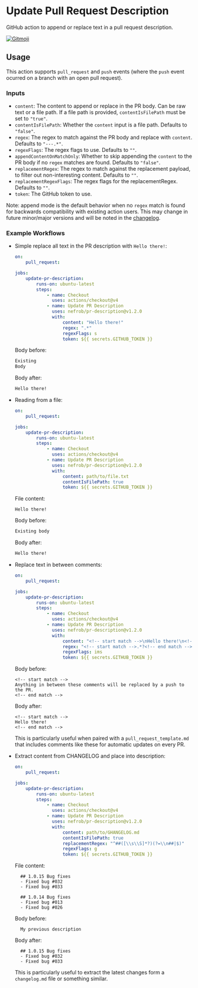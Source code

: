 # Update Pull Request Description

GitHub action to append or replace text in a pull request description.

<a href="https://gitmoji.dev">
  <img
    src="https://img.shields.io/badge/gitmoji-%20😜%20😍-FFDD67.svg?style=flat-square"
    alt="Gitmoji"
  />
</a>

## Usage

This action supports `pull_request` and `push` events (where the `push` event ocurred on a branch with an open pull request).

### Inputs

-   `content`: The content to append or replace in the PR body. Can be raw text or a file path. If a file path is provided, `contentIsFilePath` must be set to `"true"`.
-   `contentIsFilePath`: Whether the `content` input is a file path. Defaults to `"false"`.
-   `regex`: The regex to match against the PR body and replace with `content`. Defaults to `"---.*"`.
-   `regexFlags`: The regex flags to use. Defaults to `""`.
-   `appendContentOnMatchOnly`: Whether to skip appending the `content` to the PR body if no `regex` matches are found. Defaults to `"false"`.
-   `replacementRegex`: The regex to match against the replacement payload, to filter out non-interesting content. Defaults to `""`.
-   `replacementRegexFlags`: The regex flags for the replacementRegex. Defaults to `""`.
-   `token`: The GitHub token to use.

Note: append mode is the default behavior when no `regex` match is found for backwards compatibility with existing action users. This may change in future minor/major versions and will be noted in the [changelog](./CHANGELOG.md).

### Example Workflows

-   Simple replace all text in the PR description with `Hello there!`:

    ```yaml
    on:
        pull_request:

    jobs:
        update-pr-description:
            runs-on: ubuntu-latest
            steps:
                - name: Checkout
                  uses: actions/checkout@v4
                - name: Update PR Description
                  uses: nefrob/pr-description@v1.2.0
                  with:
                      content: "Hello there!"
                      regex: ".*"
                      regexFlags: s
                      token: ${{ secrets.GITHUB_TOKEN }}
    ```

    Body before:

    ```markdown
    Existing
    Body
    ```

    Body after:

    ```markdown
    Hello there!
    ```

-   Reading from a file:

    ```yaml
    on:
        pull_request:

    jobs:
        update-pr-description:
            runs-on: ubuntu-latest
            steps:
                - name: Checkout
                  uses: actions/checkout@v4
                - name: Update PR Description
                  uses: nefrob/pr-description@v1.2.0
                  with:
                      content: path/to/file.txt
                      contentIsFilePath: true
                      token: ${{ secrets.GITHUB_TOKEN }}
    ```

    File content:

    ```text
    Hello there!
    ```

    Body before:

    ```markdown
    Existing body
    ```

    Body after:

    ```markdown
    Hello there!
    ```

-   Replace text in between comments:

    ```yaml
    on:
        pull_request:

    jobs:
        update-pr-description:
            runs-on: ubuntu-latest
            steps:
                - name: Checkout
                  uses: actions/checkout@v4
                - name: Update PR Description
                  uses: nefrob/pr-description@v1.2.0
                  with:
                      content: "<!-- start match -->\nHello there!\n<!-- end match -->"
                      regex: "<!-- start match -->.*?<!-- end match -->"
                      regexFlags: ims
                      token: ${{ secrets.GITHUB_TOKEN }}
    ```

    Body before:

    ```text
    <!-- start match -->
    Anything in between these comments will be replaced by a push to the PR.
    <!-- end match -->
    ```

    Body after:

    ```text
    <!-- start match -->
    Hello there!
    <!-- end match -->
    ```

    This is particularly useful when paired with a `pull_request_template.md` that includes comments like these for automatic updates on every PR.

-   Extract content from CHANGELOG and place into description:

    ```yaml
    on:
        pull_request:

    jobs:
        update-pr-description:
            runs-on: ubuntu-latest
            steps:
                - name: Checkout
                  uses: actions/checkout@v4
                - name: Update PR Description
                  uses: nefrob/pr-description@v1.2.0
                  with:
                      content: path/to/GHANGELOG.md
                      contentIsFilePath: true
                      replacementRegex: "^##([\\s\\S]*?)(?=\\n##|$)"
                      regexFlags: g
                      token: ${{ secrets.GITHUB_TOKEN }}
    ```

    File content:

    ```text
      ## 1.0.15 Bug fixes
      - Fixed bug #032
      - Fixed bug #033

      ## 1.0.14 Bug fixes
      - Fixed bug #013
      - Fixed bug #026
    ```

    Body before:

    ```text
      My previous description
    ```

    Body after:

    ```text
      ## 1.0.15 Bug fixes
      - Fixed bug #032
      - Fixed bug #033

    ```

    This is particularly useful to extract the latest changes form a `changelog.md` file or something similar.
